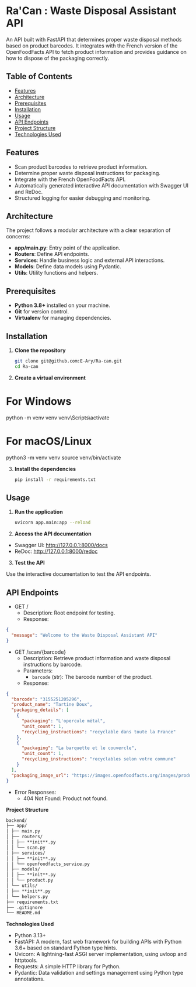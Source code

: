 # Ra'Can : Waste Disposal Assistant API

An API built with FastAPI that determines proper waste disposal methods based on product barcodes. It integrates with the French version of the OpenFoodFacts API to fetch product information and provides guidance on how to dispose of the packaging correctly.

## Table of Contents

- [Features](#features)
- [Architecture](#architecture)
- [Prerequisites](#prerequisites)
- [Installation](#installation)
- [Usage](#usage)
- [API Endpoints](#api-endpoints)
- [Project Structure](#project-structure)
- [Technologies Used](#technologies-used)

## Features

- Scan product barcodes to retrieve product information.
- Determine proper waste disposal instructions for packaging.
- Integrate with the French OpenFoodFacts API.
- Automatically generated interactive API documentation with Swagger UI and ReDoc.
- Structured logging for easier debugging and monitoring.

## Architecture

The project follows a modular architecture with a clear separation of concerns:

- **app/main.py**: Entry point of the application.
- **Routers**: Define API endpoints.
- **Services**: Handle business logic and external API interactions.
- **Models**: Define data models using Pydantic.
- **Utils**: Utility functions and helpers.

## Prerequisites

- **Python 3.8+** installed on your machine.
- **Git** for version control.
- **Virtualenv** for managing dependencies.

## Installation

1. **Clone the repository**

   ```bash
   git clone git@github.com:E-Ary/Ra-can.git
   cd Ra-can
   ```

2. **Create a virtual environment**

# For Windows

python -m venv venv
venv\Scripts\activate

# For macOS/Linux

python3 -m venv venv
source venv/bin/activate

3. **Install the dependencies**

   ```bash
   pip install -r requirements.txt
   ```

## Usage

1. **Run the application**

   ```bash
   uvicorn app.main:app --reload
   ```

2. **Access the API documentation**

- Swagger UI: http://127.0.0.1:8000/docs
- ReDoc: http://127.0.0.1:8000/redoc

3. **Test the API**

Use the interactive documentation to test the API endpoints.

## API Endpoints

- GET /
  - Description: Root endpoint for testing.
  - Response:

```json
{
  "message": "Welcome to the Waste Disposal Assistant API"
}
```

- GET /scan/{barcode}
  - Description: Retrieve product information and waste disposal instructions by barcode.
  - Parameters:
    - `barcode` (str): The barcode number of the product.
  - Response:

```json
{
  "barcode": "3155251205296",
  "product_name": "Tartine Doux",
  "packaging_details": [
    {
      "packaging": "L'opercule métal",
      "unit_count": 1,
      "recycling_instructions": "recyclable dans toute la France"
    },
    {
      "packaging": "La barquette et le couvercle",
      "unit_count": 1,
      "recycling_instructions": "recyclables selon votre commune"
    }
  ],
  "packaging_image_url": "https://images.openfoodfacts.org/images/products/315/525/120/5296/packaging_fr.176.400.jpg"
}
```

- Error Responses:
  - 404 Not Found: Product not found.

**Project Structure**

```md
backend/
├── app/
│ ├── main.py
│ ├── routers/
│ │ ├── **init**.py
│ │ └── scan.py
│ ├── services/
│ │ ├── **init**.py
│ │ └── openfoodfacts_service.py
│ ├── models/
│ │ ├── **init**.py
│ │ └── product.py
│ └── utils/
│ ├── **init**.py
│ └── helpers.py
├── requirements.txt
├── .gitignore
└── README.md
```

**Technologies Used**

- Python 3.13+
- FastAPI: A modern, fast web framework for building APIs with Python 3.6+ based on standard Python type hints.
- Uvicorn: A lightning-fast ASGI server implementation, using uvloop and httptools.
- Requests: A simple HTTP library for Python.
- Pydantic: Data validation and settings management using Python type annotations.

